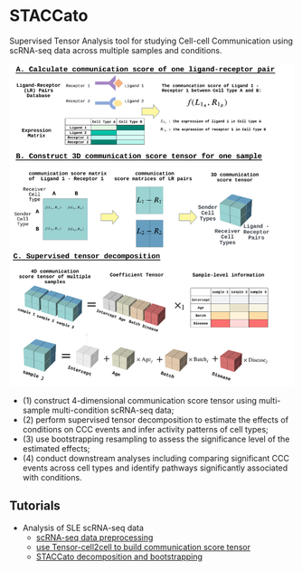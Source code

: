 # STACCato
Supervised Tensor Analysis tool for studying Cell-cell Communication using scRNA-seq data across multiple samples and conditions.

![STACCato Framework](Figure1.png)

- (1) construct 4-dimensional communication score tensor using multi-sample multi-condition scRNA-seq data; 
- (2) perform supervised tensor decomposition to estimate the effects of conditions on CCC events and infer activity patterns of cell types; 
- (3) use bootstrapping resampling to assess the significance level of the estimated effects; 
- (4) conduct downstream analyses including comparing significant CCC events across cell types and identify pathways significantly associated with conditions. 

## Tutorials

- Analysis of SLE scRNA-seq data
  - [scRNA-seq data preprocessing](Examples/SLE/0_preproceesing.ipynb)
  - [use Tensor-cell2cell to build communication score tensor](Examples/SLE/1_build_communication_score_tensor.ipynb)
  - [STACCato decomposition and bootstrapping](https://htmlpreview.github.io/?https://raw.githubusercontent.com/daiqile96/STACCato/main/Examples/SLE/Scripts/dcomp.html)



